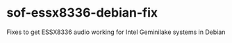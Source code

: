 # sof-essx8336-debian-fix
Fixes to get ESSX8336 audio working for Intel Geminilake systems in Debian
